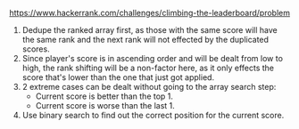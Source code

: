 https://www.hackerrank.com/challenges/climbing-the-leaderboard/problem

1. Dedupe the ranked array first, as those with the same score will have the same rank and the next rank will not effected by the duplicated scores.
2. Since player's score is in ascending order and will be dealt from low to high, the rank shifting will be a non-factor here, as it only effects the score that's lower than the one that just got applied.
3. 2 extreme cases can be dealt without going to the array search step:
    - Current score is better than the top 1.
    - Current score is worse than the last 1.
4. Use binary search to find out the correct position for the current score.